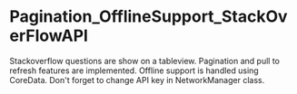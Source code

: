 # Pagination_OfflineSupport_StackOverFlowAPI
Stackoverflow questions are show on a tableview. Pagination and pull to refresh features are implemented. Offline support is handled using CoreData.
Don't forget to change API key in NetworkManager class.
